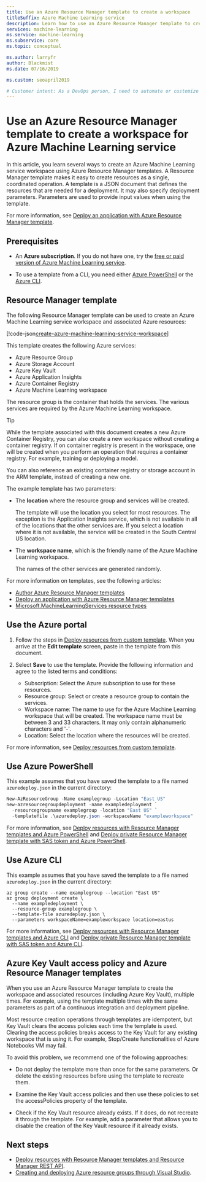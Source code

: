 ```yaml
---
title: Use an Azure Resource Manager template to create a workspace
titleSuffix: Azure Machine Learning service
description: Learn how to use an Azure Resource Manager template to create a new Azure Machine Learning service workspace.
services: machine-learning
ms.service: machine-learning
ms.subservice: core
ms.topic: conceptual

ms.author: larryfr
author: Blackmist
ms.date: 07/16/2019

ms.custom: seoapril2019

# Customer intent: As a DevOps person, I need to automate or customize the creation of Azure Machine Learning service by using templates.
---
```


# Use an Azure Resource Manager template to create a workspace for Azure Machine Learning service

In this article, you learn several ways to create an Azure Machine Learning service workspace using Azure Resource Manager templates. A Resource Manager template makes it easy to create resources as a single, coordinated operation. A template is a JSON document that defines the resources that are needed for a deployment. It may also specify deployment parameters. Parameters are used to provide input values when using the template.

For more information, see [Deploy an application with Azure Resource Manager template](../../azure-resource-manager/resource-group-template-deploy.md).

## Prerequisites

* An **Azure subscription**. If you do not have one, try the [free or paid version of Azure Machine Learning service](https://aka.ms/AMLFree).

* To use a template from a CLI, you need either [Azure PowerShell](https://docs.microsoft.com/powershell/azure/overview?view=azps-1.2.0) or the [Azure CLI](https://docs.microsoft.com/cli/azure/install-azure-cli?view=azure-cli-latest).

## Resource Manager template

The following Resource Manager template can be used to create an Azure Machine Learning service workspace and associated Azure resources:

[!code-json[create-azure-machine-learning-service-workspace](~/quickstart-templates/101-machine-learning-create/azuredeploy.json)]

This template creates the following Azure services:

* Azure Resource Group
* Azure Storage Account
* Azure Key Vault
* Azure Application Insights
* Azure Container Registry
* Azure Machine Learning workspace

The resource group is the container that holds the services. The various services are required by the Azure Machine Learning workspace.

> [!TIP]
> While the template associated with this document creates a new Azure Container Registry, you can also create a new workspace without creating a container registry. If on container registry is present in the workspace, one will be created when you perform an operation that requires a container registry. For example, training or deploying a model.
>
> You can also reference an existing container registry or storage account in the ARM template, instead of creating a new one.

The example template has two parameters:

* The **location** where the resource group and services will be created.

    The template will use the location you select for most resources. The exception is the Application Insights service, which is not available in all of the locations that the other services are. If you select a location where it is not available, the service will be created in the South Central US location.

* The **workspace name**, which is the friendly name of the Azure Machine Learning workspace.

    The names of the other services are generated randomly.

For more information on templates, see the following articles:

* [Author Azure Resource Manager templates](../../azure-resource-manager/resource-group-authoring-templates.md)
* [Deploy an application with Azure Resource Manager templates](../../azure-resource-manager/resource-group-template-deploy.md)
* [Microsoft.MachineLearningServices resource types](https://docs.microsoft.com/azure/templates/microsoft.machinelearningservices/allversions)

## Use the Azure portal

1. Follow the steps in [Deploy resources from custom template](https://docs.microsoft.com/azure/azure-resource-manager/resource-group-template-deploy-portal#deploy-resources-from-custom-template). When you arrive at the __Edit template__ screen, paste in the template from this document.
1. Select __Save__ to use the template. Provide the following information and agree to the listed terms and conditions:

   * Subscription: Select the Azure subscription to use for these resources.
   * Resource group: Select or create a resource group to contain the services.
   * Workspace name: The name to use for the Azure Machine Learning workspace that will be created. The workspace name must be between 3 and 33 characters. It may only contain alphanumeric characters and '-'.
   * Location: Select the location where the resources will be created.

For more information, see [Deploy resources from custom template](../../azure-resource-manager/resource-group-template-deploy-portal.md#deploy-resources-from-custom-template).

## Use Azure PowerShell

This example assumes that you have saved the template to a file named `azuredeploy.json` in the current directory:

```powershell
New-AzResourceGroup -Name examplegroup -Location "East US"
new-azresourcegroupdeployment -name exampledeployment `
  -resourcegroupname examplegroup -location "East US" `
  -templatefile .\azuredeploy.json -workspaceName "exampleworkspace"
```

For more information, see [Deploy resources with Resource Manager templates and Azure PowerShell](../../azure-resource-manager/resource-group-template-deploy.md) and [Deploy private Resource Manager template with SAS token and Azure PowerShell](../../azure-resource-manager/resource-manager-powershell-sas-token.md).

## Use Azure CLI

This example assumes that you have saved the template to a file named `azuredeploy.json` in the current directory:

```azurecli-interactive
az group create --name examplegroup --location "East US"
az group deployment create \
  --name exampledeployment \
  --resource-group examplegroup \
  --template-file azuredeploy.json \
  --parameters workspaceName=exampleworkspace location=eastus
```

For more information, see [Deploy resources with Resource Manager templates and Azure CLI](../../azure-resource-manager/resource-group-template-deploy-cli.md) and [Deploy private Resource Manager template with SAS token and Azure CLI](../../azure-resource-manager/resource-manager-cli-sas-token.md).

## Azure Key Vault access policy and Azure Resource Manager templates

When you use an Azure Resource Manager template to create the workspace and associated resources (including Azure Key Vault), multiple times. For example, using the template multiple times with the same parameters as part of a continuous integration and deployment pipeline.

Most resource creation operations through templates are idempotent, but Key Vault clears the access policies each time the template is used. Clearing the access policies breaks access to the Key Vault for any existing workspace that is using it. For example, Stop/Create functionalities of Azure Notebooks VM may fail.  

To avoid this problem, we recommend one of the following approaches:

*  Do not deploy the template more than once for the same parameters. Or delete the existing resources before using the template to recreate them.
  
* Examine the Key Vault access policies and then use these policies to set the accessPolicies property of the template.
* Check if the Key Vault resource already exists. If it does, do not recreate it through the template. For example, add a parameter that allows you to disable the creation of the Key Vault resource if it already exists.

## Next steps

* [Deploy resources with Resource Manager templates and Resource Manager REST API](../../azure-resource-manager/resource-group-template-deploy-rest.md).
* [Creating and deploying Azure resource groups through Visual Studio](../../azure-resource-manager/vs-azure-tools-resource-groups-deployment-projects-create-deploy.md).
